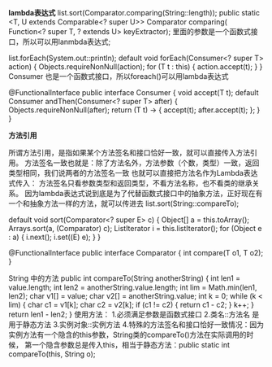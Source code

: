 **lambda表达式**
list.sort(Comparator.comparing(String::length));
public static <T, U extends Comparable<? super U>> Comparator<T> comparing(
            Function<? super T, ? extends U> keyExtractor);
里面的参数是一个函数式接口，所以可以用lanmbda表达式;

list.forEach(System.out::println);
default void forEach(Consumer<? super T> action) {
    Objects.requireNonNull(action);
    for (T t : this) {
        action.accept(t);
    }
}
Consumer 也是一个函数式接口，所以foreach()可以用lambda表达式

@FunctionalInterface
public interface Consumer<T> {
    void accept(T t);
    default Consumer<T> andThen(Consumer<? super T> after) {
        Objects.requireNonNull(after);
        return (T t) -> { accept(t); after.accept(t); };
    }
}

**方法引用**

所谓方法引用，是指如果某个方法签名和接口恰好一致，就可以直接传入方法引用。
方法签名一致也就是：除了方法名外，方法参数（个数，类型）一致，返回类型相同，我们说两者的方法签名一致
也就可以直接把方法名作为Lambda表达式传入：
方法签名只看参数类型和返回类型，不看方法名称，也不看类的继承关系。
因为lambda表达式说到底是为了代替函数式接口中的抽象方法，正好现在有一个和抽象方法一样的方法，就可以传进去
list.sort(String::compareTo);

default void sort(Comparator<? super E> c) {
    Object[] a = this.toArray();
    Arrays.sort(a, (Comparator) c);
    ListIterator<E> i = this.listIterator();
    for (Object e : a) {
        i.next();
        i.set((E) e);
    }
}

@FunctionalInterface
public interface Comparator<T> {
    int compare(T o1, T o2);
}

String 中的方法
public int compareTo(String anotherString) {
        int len1 = value.length;
        int len2 = anotherString.value.length;
        int lim = Math.min(len1, len2);
        char v1[] = value;
        char v2[] = anotherString.value;
        int k = 0;
        while (k < lim) {
            char c1 = v1[k];
            char c2 = v2[k];
            if (c1 != c2) {
                return c1 - c2;
            }
            k++;
        }
        return len1 - len2;
}
使用方法：
    1.必须满足参数是函数式接口
    2.类名::方法名 是用于静态方法
    3.实例对象::实例方法
    4.特殊的方法签名和接口恰好一致情况：因为实例方法有一个隐含的this参数，String类的compareTo()方法在实际调用的时候，
     第一个隐含参数总是传入this，相当于静态方法：public static int compareTo(this, String o);
    
